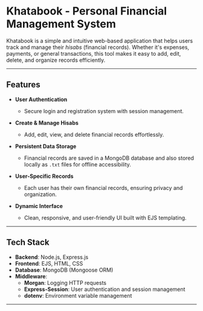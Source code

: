 # **Khatabook - Personal Financial Management System**

Khatabook is a simple and intuitive web-based application that helps users track and manage their *hisabs* (financial records). Whether it's expenses, payments, or general transactions, this tool makes it easy to add, edit, delete, and organize records efficiently.  

---

## **Features**

- **User Authentication**  
   - Secure login and registration system with session management.  

- **Create & Manage Hisabs**  
   - Add, edit, view, and delete financial records effortlessly.  

- **Persistent Data Storage**  
   - Financial records are saved in a MongoDB database and also stored locally as `.txt` files for offline accessibility.  

- **User-Specific Records**  
   - Each user has their own financial records, ensuring privacy and organization.  

- **Dynamic Interface**  
   - Clean, responsive, and user-friendly UI built with EJS templating.  

---

## **Tech Stack**

- **Backend**: Node.js, Express.js  
- **Frontend**: EJS, HTML, CSS  
- **Database**: MongoDB (Mongoose ORM)  
- **Middleware**:  
   - **Morgan**: Logging HTTP requests  
   - **Express-Session**: User authentication and session management  
   - **dotenv**: Environment variable management  

---

